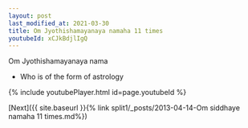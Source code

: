 ```yaml
---
layout: post
last_modified_at: 2021-03-30
title: Om Jyothishamayanaya namaha 11 times
youtubeId: xCJkBdjlIgQ
---
```

 
 
Om Jyothishamayanaya nama 
 
 -  Who is of the form of astrology 
 
  
 
  
 
 
 
 
 
 


{% include youtubePlayer.html id=page.youtubeId %}
 
[Next]({{ site.baseurl }}{% link  split1/_posts/2013-04-14-Om siddhaye namaha 11 times.md%})
 
